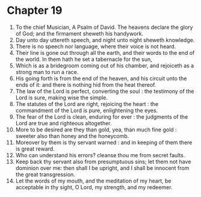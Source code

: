 # Chapter 19

1. To the chief Musician, A Psalm of David. The heavens declare the glory of God; and the firmament sheweth his handywork.
2. Day unto day uttereth speech, and night unto night sheweth knowledge.
3. There is no speech nor language, where their voice is not heard.
4. Their line is gone out through all the earth, and their words to the end of the world. In them hath he set a tabernacle for the sun,
5. Which is as a bridegroom coming out of his chamber, and rejoiceth as a strong man to run a race.
6. His going forth is from the end of the heaven, and his circuit unto the ends of it: and there is nothing hid from the heat thereof.
7. The law of the Lord is perfect, converting the soul : the testimony of the Lord is sure, making wise the simple.
8. The statutes of the Lord are right, rejoicing the heart : the commandment of the Lord is pure, enlightening the eyes.
9. The fear of the Lord is clean, enduring for ever : the judgments of the Lord are true and righteous altogether.
10. More to be desired are they than gold, yea, than much fine gold : sweeter also than honey and the honeycomb.
11. Moreover by them is thy servant warned : and in keeping of them there is great reward.
12. Who can understand his errors? cleanse thou me from secret faults.
13. Keep back thy servant also from presumptuous sins; let them not have dominion over me: then shall I be upright, and I shall be innocent from the great transgression.
14. Let the words of my mouth, and the meditation of my heart, be acceptable in thy sight, O Lord, my strength, and my redeemer.

